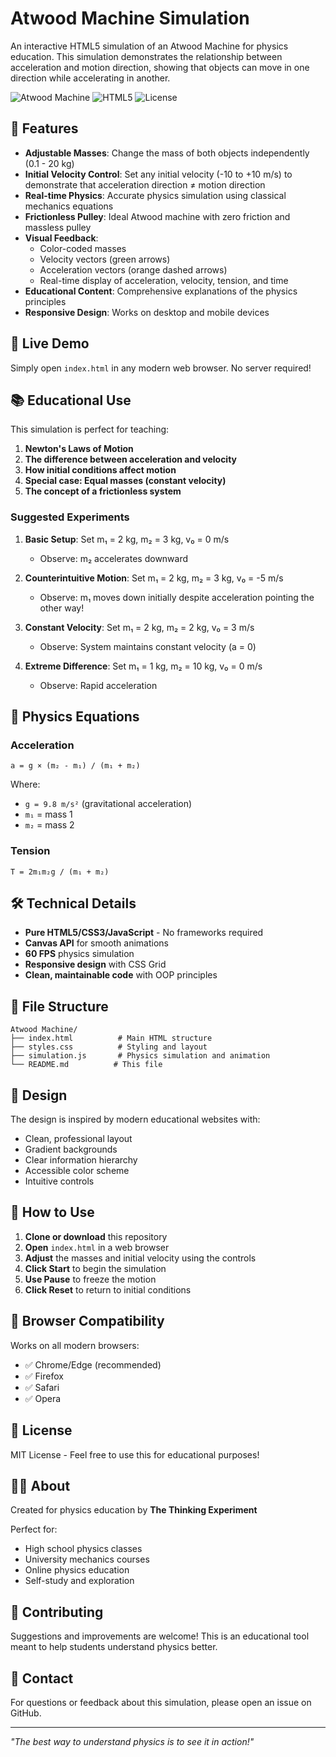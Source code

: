 # Atwood Machine Simulation

An interactive HTML5 simulation of an Atwood Machine for physics education. This simulation demonstrates the relationship between acceleration and motion direction, showing that objects can move in one direction while accelerating in another.

![Atwood Machine](https://img.shields.io/badge/Physics-Simulation-blue)
![HTML5](https://img.shields.io/badge/HTML5-Canvas-orange)
![License](https://img.shields.io/badge/License-MIT-green)

## 🎯 Features

- **Adjustable Masses**: Change the mass of both objects independently (0.1 - 20 kg)
- **Initial Velocity Control**: Set any initial velocity (-10 to +10 m/s) to demonstrate that acceleration direction ≠ motion direction
- **Real-time Physics**: Accurate physics simulation using classical mechanics equations
- **Frictionless Pulley**: Ideal Atwood machine with zero friction and massless pulley
- **Visual Feedback**: 
  - Color-coded masses
  - Velocity vectors (green arrows)
  - Acceleration vectors (orange dashed arrows)
  - Real-time display of acceleration, velocity, tension, and time
- **Educational Content**: Comprehensive explanations of the physics principles
- **Responsive Design**: Works on desktop and mobile devices

## 🚀 Live Demo

Simply open `index.html` in any modern web browser. No server required!

## 📚 Educational Use

This simulation is perfect for teaching:

1. **Newton's Laws of Motion**
2. **The difference between acceleration and velocity**
3. **How initial conditions affect motion**
4. **Special case: Equal masses (constant velocity)**
5. **The concept of a frictionless system**

### Suggested Experiments

1. **Basic Setup**: Set m₁ = 2 kg, m₂ = 3 kg, v₀ = 0 m/s
   - Observe: m₂ accelerates downward

2. **Counterintuitive Motion**: Set m₁ = 2 kg, m₂ = 3 kg, v₀ = -5 m/s
   - Observe: m₁ moves down initially despite acceleration pointing the other way!

3. **Constant Velocity**: Set m₁ = 2 kg, m₂ = 2 kg, v₀ = 3 m/s
   - Observe: System maintains constant velocity (a = 0)

4. **Extreme Difference**: Set m₁ = 1 kg, m₂ = 10 kg, v₀ = 0 m/s
   - Observe: Rapid acceleration

## 🧮 Physics Equations

### Acceleration
```
a = g × (m₂ - m₁) / (m₁ + m₂)
```

Where:
- `g = 9.8 m/s²` (gravitational acceleration)
- `m₁` = mass 1
- `m₂` = mass 2

### Tension
```
T = 2m₁m₂g / (m₁ + m₂)
```

## 🛠️ Technical Details

- **Pure HTML5/CSS3/JavaScript** - No frameworks required
- **Canvas API** for smooth animations
- **60 FPS** physics simulation
- **Responsive design** with CSS Grid
- **Clean, maintainable code** with OOP principles

## 📂 File Structure

```
Atwood Machine/
├── index.html          # Main HTML structure
├── styles.css          # Styling and layout
├── simulation.js       # Physics simulation and animation
└── README.md          # This file
```

## 🎨 Design

The design is inspired by modern educational websites with:
- Clean, professional layout
- Gradient backgrounds
- Clear information hierarchy
- Accessible color scheme
- Intuitive controls

## 🔧 How to Use

1. **Clone or download** this repository
2. **Open** `index.html` in a web browser
3. **Adjust** the masses and initial velocity using the controls
4. **Click Start** to begin the simulation
5. **Use Pause** to freeze the motion
6. **Click Reset** to return to initial conditions

## 📖 Browser Compatibility

Works on all modern browsers:
- ✅ Chrome/Edge (recommended)
- ✅ Firefox
- ✅ Safari
- ✅ Opera

## 📝 License

MIT License - Feel free to use this for educational purposes!

## 👨‍🏫 About

Created for physics education by **The Thinking Experiment**

Perfect for:
- High school physics classes
- University mechanics courses
- Online physics education
- Self-study and exploration

## 🤝 Contributing

Suggestions and improvements are welcome! This is an educational tool meant to help students understand physics better.

## 📧 Contact

For questions or feedback about this simulation, please open an issue on GitHub.

---

*"The best way to understand physics is to see it in action!"*
